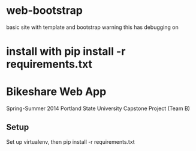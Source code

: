 web-bootstrap
=============

basic site with template and bootstrap
warning this has debugging on

install with pip install -r requirements.txt
=======
Bikeshare Web App
=====================

Spring-Summer 2014 Portland State University Capstone Project (Team B)

Setup
-----

Set up virtualenv, then pip install -r requirements.txt
